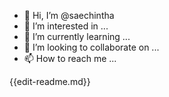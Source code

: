 - 👋 Hi, I’m @saechintha
- 👀 I’m interested in ...
- 🌱 I’m currently learning ...
- 💞️ I’m looking to collaborate on ...
- 📫 How to reach me ...

<!---
saechintha/saechintha is a ✨ special ✨ repository because its `README.md` (this file) appears on your GitHub profile.
You can click the Preview link to take a look at your changes.
--->

{{edit​-readme.md}}​
